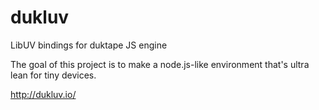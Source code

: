 dukluv
======

LibUV bindings for duktape JS engine

The goal of this project is to make a node.js-like environment that's ultra lean for tiny devices.

<http://dukluv.io/>
